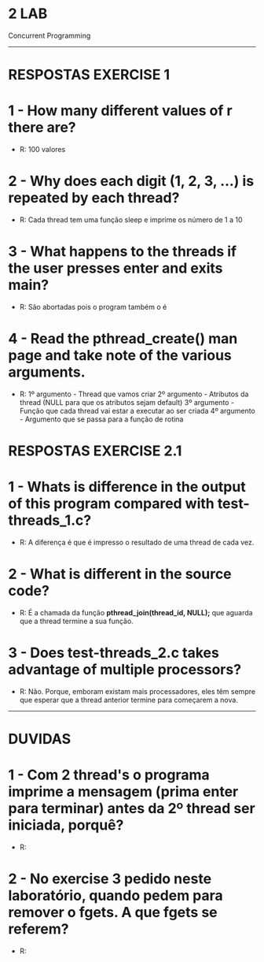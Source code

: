 # 2 LAB
Concurrent Programming

---

# RESPOSTAS EXERCISE 1

# 1 - How many different values of r there are?

- R: 100 valores

# 2 - Why does each digit (1, 2, 3, …) is repeated by each thread?

- R: Cada thread tem uma função sleep e imprime os número de 1 a 10  

# 3 - What happens to the threads if the user presses enter and exits main?

- R: São abortadas pois o program também o é

# 4 - Read the pthread_create() man page and take note of the various arguments.

- R: 1º argumento - Thread que vamos criar
     2º argumento - Atributos da thread (NULL para que os atributos sejam default)
     3º argumento - Função que cada thread vai estar a executar ao ser criada
     4º argumento - Argumento que se passa para a função de rotina 

# RESPOSTAS EXERCISE 2.1

# 1 - Whats is difference in the output of this program compared with test-threads_1.c?
- R: A diferença é que é impresso o resultado de uma thread de cada vez.

# 2 - What is different in the source code?
- R: É a chamada da função **pthread_join(thread_id, NULL);** que aguarda que a thread termine a sua função.

# 3 - Does test-threads_2.c takes advantage of multiple processors?
- R: Não. Porque, emboram existam mais processadores, eles têm sempre que esperar que a thread anterior termine para começarem a nova.

---

# DUVIDAS 

# 1  - Com 2 thread's o programa imprime a mensagem (prima enter para terminar) antes da 2º thread ser iniciada, porquê?

- R:

# 2  - No exercise 3 pedido neste laboratório, quando pedem para remover o fgets. A que fgets se referem?

- R: